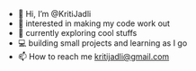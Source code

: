 - 👋 Hi, I’m @KritiJadli
- 👀 interested in making my code work out
- 🌱 currently exploring cool stuffs
- 💻 building small projects and learning as I go
- 📫 How to reach me kritijadli@gmail.com

<!---
KritiJadli/KritiJadli is a ✨ special ✨ repository because its `README.md` (this file) appears on your GitHub profile.
You can click the Preview link to take a look at your changes.
--->
